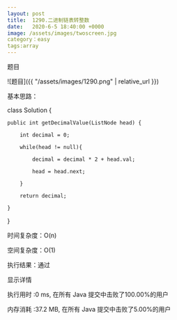 ```yaml
---
layout: post
title:  1290.二进制链表转整数
date:   2020-6-5 18:40:00 +0000
image: /assets/images/twoscreen.jpg
category：easy
tags:array
---
```

题目

![题目]({{ "/assets/images/1290.png" | relative_url }})


基本思路：

class Solution {

    public int getDecimalValue(ListNode head) {
	
        int decimal = 0;
		
        while(head != null){
		
            decimal = decimal * 2 + head.val;
			
            head = head.next;
			
        }
		
        return decimal;
		
    }
	
}

时间复杂度：O(n)

空间复杂度：O(1)

执行结果：通过

显示详情

执行用时 :0 ms, 在所有 Java 提交中击败了100.00%的用户

内存消耗 :37.2 MB, 在所有 Java 提交中击败了5.00%的用户